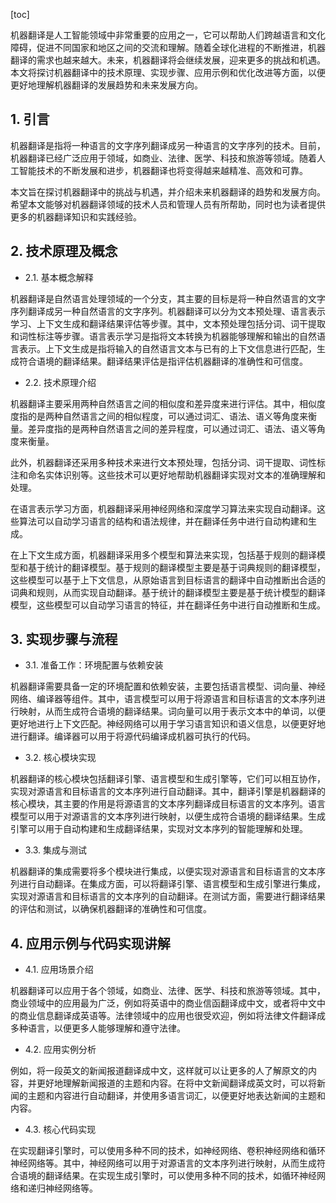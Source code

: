 
[toc]                    
                
                
机器翻译是人工智能领域中非常重要的应用之一，它可以帮助人们跨越语言和文化障碍，促进不同国家和地区之间的交流和理解。随着全球化进程的不断推进，机器翻译的需求也越来越大。未来，机器翻译将会继续发展，迎来更多的挑战和机遇。本文将探讨机器翻译中的技术原理、实现步骤、应用示例和优化改进等方面，以便更好地理解机器翻译的发展趋势和未来发展方向。

## 1. 引言

机器翻译是指将一种语言的文字序列翻译成另一种语言的文字序列的技术。目前，机器翻译已经广泛应用于领域，如商业、法律、医学、科技和旅游等领域。随着人工智能技术的不断发展和进步，机器翻译也将变得越来越精准、高效和可靠。

本文旨在探讨机器翻译中的挑战与机遇，并介绍未来机器翻译的趋势和发展方向。希望本文能够对机器翻译领域的技术人员和管理人员有所帮助，同时也为读者提供更多的机器翻译知识和实践经验。

## 2. 技术原理及概念

- 2.1. 基本概念解释

机器翻译是自然语言处理领域的一个分支，其主要的目标是将一种自然语言的文字序列翻译成另一种自然语言的文字序列。机器翻译可以分为文本预处理、语言表示学习、上下文生成和翻译结果评估等步骤。其中，文本预处理包括分词、词干提取和词性标注等步骤。语言表示学习是指将文本转换为机器能够理解和输出的自然语言表示。上下文生成是指将输入的自然语言文本与已有的上下文信息进行匹配，生成符合语境的翻译结果。翻译结果评估是指评估机器翻译的准确性和可信度。

- 2.2. 技术原理介绍

机器翻译主要采用两种自然语言之间的相似度和差异度来进行评估。其中，相似度度指的是两种自然语言之间的相似程度，可以通过词汇、语法、语义等角度来衡量。差异度指的是两种自然语言之间的差异程度，可以通过词汇、语法、语义等角度来衡量。

此外，机器翻译还采用多种技术来进行文本预处理，包括分词、词干提取、词性标注和命名实体识别等。这些技术可以更好地帮助机器翻译实现对文本的准确理解和处理。

在语言表示学习方面，机器翻译采用神经网络和深度学习算法来实现自动翻译。这些算法可以自动学习语言的结构和语法规律，并在翻译任务中进行自动构建和生成。

在上下文生成方面，机器翻译采用多个模型和算法来实现，包括基于规则的翻译模型和基于统计的翻译模型。基于规则的翻译模型主要是基于词典规则的翻译模型，这些模型可以基于上下文信息，从原始语言到目标语言的翻译中自动推断出合适的词典和规则，从而实现自动翻译。基于统计的翻译模型主要是基于统计模型的翻译模型，这些模型可以自动学习语言的特征，并在翻译任务中进行自动推断和生成。

## 3. 实现步骤与流程

- 3.1. 准备工作：环境配置与依赖安装

机器翻译需要具备一定的环境配置和依赖安装，主要包括语言模型、词向量、神经网络、编译器等组件。其中，语言模型可以用于将源语言和目标语言的文本序列进行映射，从而生成符合语境的翻译结果。词向量可以用于表示文本中的单词，以便更好地进行上下文匹配。神经网络可以用于学习语言知识和语义信息，以便更好地进行翻译。编译器可以用于将源代码编译成机器可执行的代码。

- 3.2. 核心模块实现

机器翻译的核心模块包括翻译引擎、语言模型和生成引擎等，它们可以相互协作，实现对源语言和目标语言的文本序列进行自动翻译。其中，翻译引擎是机器翻译的核心模块，其主要的作用是将源语言的文本序列翻译成目标语言的文本序列。语言模型可以用于对源语言的文本序列进行映射，以便生成符合语境的翻译结果。生成引擎可以用于自动构建和生成翻译结果，实现对文本序列的智能理解和处理。

- 3.3. 集成与测试

机器翻译的集成需要将多个模块进行集成，以便实现对源语言和目标语言的文本序列进行自动翻译。在集成方面，可以将翻译引擎、语言模型和生成引擎进行集成，实现对源语言和目标语言的文本序列的自动翻译。在测试方面，需要进行翻译结果的评估和测试，以确保机器翻译的准确性和可信度。

## 4. 应用示例与代码实现讲解

- 4.1. 应用场景介绍

机器翻译可以应用于各个领域，如商业、法律、医学、科技和旅游等领域。其中，商业领域中的应用最为广泛，例如将英语中的商业信函翻译成中文，或者将中文中的商业信息翻译成英语等。法律领域中的应用也很受欢迎，例如将法律文件翻译成多种语言，以便更多人能够理解和遵守法律。

- 4.2. 应用实例分析

例如，将一段英文的新闻报道翻译成中文，这样就可以让更多的人了解原文的内容，并更好地理解新闻报道的主题和内容。在将中文新闻翻译成英文时，可以将新闻的主题和内容进行自动翻译，并使用多语言词汇，以便更好地表达新闻的主题和内容。

- 4.3. 核心代码实现

在实现翻译引擎时，可以使用多种不同的技术，如神经网络、卷积神经网络和循环神经网络等。其中，神经网络可以用于对源语言的文本序列进行映射，从而生成符合语境的翻译结果。在实现生成引擎时，可以使用多种不同的技术，如循环神经网络和递归神经网络等。

